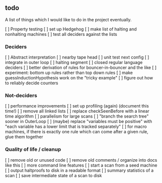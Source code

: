 ## todo 
A list of things which I would like to do in the project eventually. 

[ ] Property testing 
  [ ] set up Hedgehog 
  [ ] make list of halting and nonhalting machines 
  [ ] test all deciders against the lists 

### Deciders 
[ ] Abstract interpretation
  [ ] nearby tape head 
    [ ] unit test next config
    [ ] integrate in outer loop 
  [ ] halting segment
  [ ] closed regular language deciders
[ ] better derivation of rules for bouncer-in-bouncer and the like 
[ ] experiment: bottom up rules rather than top down rules 
[ ] make guessInductionHypothesis work on the "tricky example" 
[ ] figure out how to reliably decide counters


### Not-deciders 
[ ] performance improvements 
  [ ] set up profiling (again) (document this time!)
  [ ] remove all linked lists
  [ ] replace checkSeenBefore with a linear time algorithm
[ ] parallelism for large scans
[ ] "branch the search tree" sooner in OuterLoop 
[ ] (maybe) replace "variables must be positive" with "each variable has a lower limit that is tracked separately"
[ ] for macro machines, if there is exactly one rule which can come after a given rule, glue them together

### Quality of life / cleanup 
[ ] remove old or unused code
[ ] remove old comments / organize into docs like this 
[ ] more command line features 
  [ ] start a scan from a seed machine 
[ ] output haltproofs to disk in a readable format
[ ] summary statistics of a scan 
[ ] save intermediate state of a scan to disk